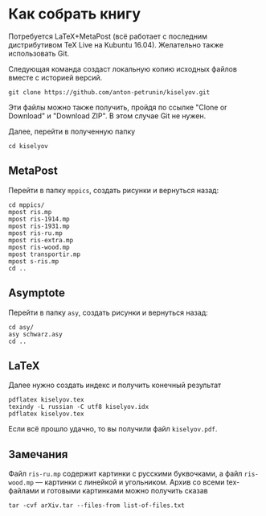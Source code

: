 # Как собрать книгу

Потребуется LaTeX+MetaPost (всё работает с последним дистрибутивом TeX Live на Kubuntu 16.04). Желательно также использовать Git.

Следующая команда создаст локальную копию исходных файлов вместе с историей версий.

`git clone https://github.com/anton-petrunin/kiselyov.git`

Эти файлы можно также получить, пройдя по ссылке "Clone or Download" и "Download ZIP". В этом случае Git не нужен.

Далее, перейти в полученную папку

`cd kiselyov`

## MetaPost 

Перейти в папку `mppics`, создать рисунки и вернуться назад:

`cd mppics/`<br/>
`mpost ris.mp`<br/>
`mpost ris-1914.mp`<br/>
`mpost ris-1931.mp`<br/>
`mpost ris-ru.mp`<br/>
`mpost ris-extra.mp`<br/>
`mpost ris-wood.mp`<br/>
`mpost transportir.mp`<br/>
`mpost s-ris.mp`<br/>
`cd ..`

## Asymptote

Перейти в папку `asy`, создать рисунки и вернуться назад:

`cd asy/`<br/>
`asy schwarz.asy`<br/>
`cd ..`

## LaTeX

Далее нужно создать индекс и получить конечный результат

`pdflatex kiselyov.tex`<br/>
`texindy -L russian -C utf8 kiselyov.idx`<br/>
`pdflatex kiselyov.tex`<br/>

Если всё прошло удачно, то вы получили файл `kiselyov.pdf`.

## Замечания

Файл `ris-ru.mp` содержит картинки с русскими буквочками, а файл `ris-wood.mp` — картинки с линейкой и угольником.
Архив со всеми tex-файлами и готовыми картинками можно получить сказав

`tar -cvf arXiv.tar --files-from list-of-files.txt`
